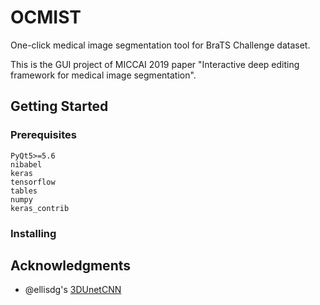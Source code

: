# OCMIST

One-click medical image segmentation tool for BraTS Challenge dataset.

This is the GUI project of MICCAI 2019 paper "Interactive deep editing framework for medical image segmentation".

## Getting Started

### Prerequisites

```
PyQt5>=5.6
nibabel
keras
tensorflow
tables
numpy
keras_contrib
```

### Installing

## Acknowledgments

* @ellisdg's [3DUnetCNN](https://github.com/ellisdg/3DUnetCNN])
